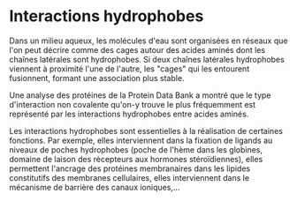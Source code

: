 # Interactions hydrophobes
Dans un milieu aqueux, les molécules d'eau sont organisées en réseaux que l'on peut décrire comme des cages autour des acides aminés dont les chaînes latérales sont hydrophobes. Si deux chaînes latérales hydrophobes viennent à proximité l'une de l'autre, les "cages" qui les entourent fusionnent, formant une association plus stable.

Une analyse des protéines de la Protein Data Bank a montré que le type d'interaction non covalente qu'on-y trouve le plus fréquemment est représenté par les interactions hydrophobes entre acides aminés.

Les interactions hydrophobes sont essentielles à la réalisation de certaines fonctions. Par exemple, elles interviennent dans la fixation de ligands au niveaux de poches hydrophobes (poche de l'hème dans les globines, domaine de laison des récepteurs aux hormones stéroïdiennes), elles permettent l'ancrage des protéines membranaires dans les lipides constitutifs des membranes cellulaires, elles interviennent dans le mécanisme de barrière des canaux ioniques,...
